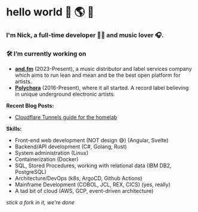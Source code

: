 # hello world 👋 🌎 🤪

### I'm Nick, a full-time developer 👨‍💻 and music lover 🎧.

### 🛠️ I’m currently working on

- **[and.fm](https://and.fm)** (2023-Present), a music distributor and label services company which aims to run lean and mean and be the best open platform for artists.
- **[Polychora](https://polychorarecs.bandcamp.com/)** (2016-Present), where it all started. A record label believing in unique underground electronic artists.

**Recent Blog Posts:**

- [Cloudflare Tunnels guide for the homelab](https://npgy.net/blog/how-to-cf-tunnels)

**Skills:**

- Front-end web development (NOT design 😅) (Angular, Svelte)
- Backend/API development (C#, Golang, Rust)
- System administration (Linux)
- Containerization (Docker)
- SQL, Stored Procedures, working with relational data (IBM DB2, PostgreSQL)
- Architecture/DevOps (k8s, ArgoCD, Github Actions)
- Mainframe Development (COBOL, JCL, REX, CICS) (yes, really)
- A tad bit of cloud (AWS, GCP, event-driven architecture)

_stick a fork in it, we're done_
